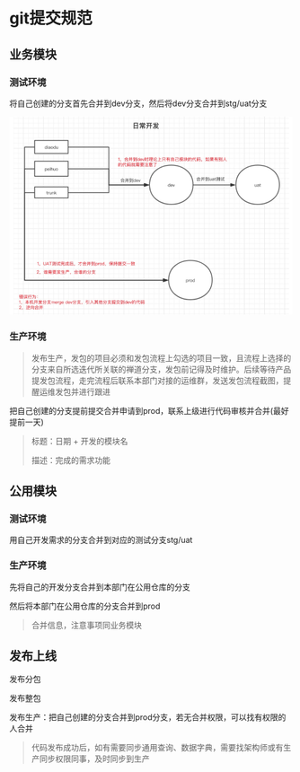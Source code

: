 # git提交规范

## 业务模块

### 测试环境

将自己创建的分支首先合并到dev分支，然后将dev分支合并到stg/uat分支

![提交规范](./assets/git-flow.png)

### 生产环境

> 发布生产，发包的项目必须和发包流程上勾选的项目一致，且流程上选择的分支来自所选迭代所关联的禅道分支，发包前记得及时维护。后续等待产品提发包流程，走完流程后联系本部门对接的运维群，发送发包流程截图，提醒运维发包并进行跟进

把自己创建的分支提前提交合并申请到prod，联系上级进行代码审核并合并(最好提前一天)

> 标题：日期 + 开发的模块名
>
> 描述：完成的需求功能

## 公用模块

### 测试环境

用自己开发需求的分支合并到对应的测试分支stg/uat

### 生产环境

先将自己的开发分支合并到本部门在公用仓库的分支

然后将本部门在公用仓库的分支合并到prod

> 合并信息，注意事项同业务模块



## 发布上线

发布分包

发布整包

发布生产：把自己创建的分支合并到prod分支，若无合并权限，可以找有权限的人合并

> 代码发布成功后，如有需要同步通用查询、数据字典，需要找架构师或有生产同步权限同事，及时同步到生产









